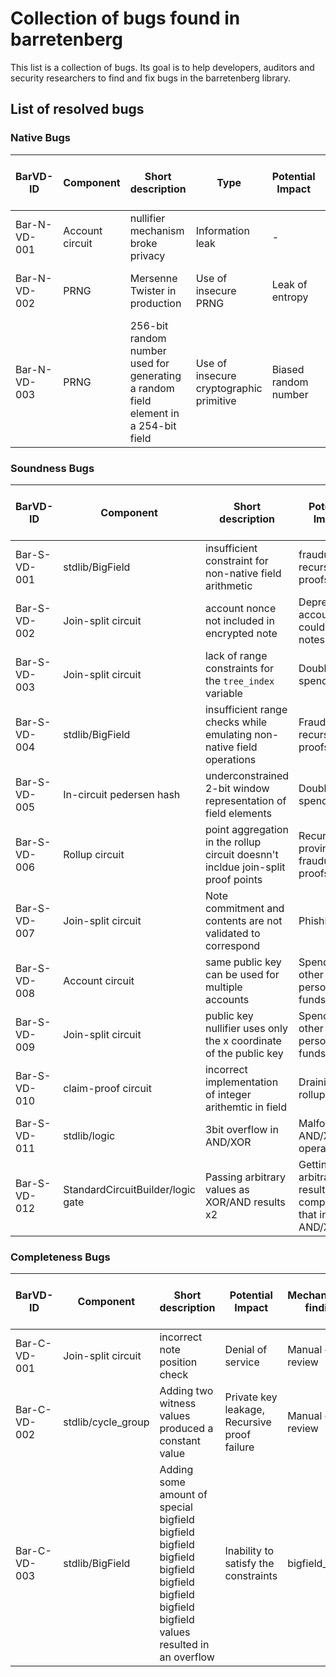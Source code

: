 # Collection of bugs found in barretenberg

This list is a collection of bugs. Its goal is to help developers, auditors and security researchers to find and fix bugs in the barretenberg library.

## List of resolved bugs

### Native Bugs

| BarVD-ID | Component | Short description | Type | Potential Impact | Mechanism of finding | Found with a tool? | Found internally (yes or no) | Found by | Link to issue | Link to fix | Link to description |
|-----------|-----------|-------------------|------|------------------|----------------------|-------------------|------------------------------|-----------|--------------|------------|---------------------|
| Bar-N-VD-001 | Account circuit | nullifier mechanism broke privacy | Information leak | - | Manual code review | No | Yes | | | | [Description](https://medium.com/@jaosef/54dff729a24f) |
| Bar-N-VD-002 | PRNG | Mersenne Twister in production | Use of insecure PRNG| Leak of entropy | Manual code review | No | No | Daira Hopwood and Sean Bowe | | | [Description](https://medium.com/aztec-protocol/vulnerabilities-found-in-aztec-2-0-9b80c8bf416c) |
| Bar-N-VD-003 | PRNG | 256-bit random number used for generating a random field element in a 254-bit field | Use of insecure cryptographic primitive | Biased random number | Manual code review | No | No | Daira Hopwood and Sean Bowe | | | [Description](https://medium.com/aztec-protocol/vulnerabilities-found-in-aztec-2-0-9b80c8bf416c) |


### Soundness Bugs

| BarVD-ID | Component | Short description | Potential Impact | Mechanism of finding | Found with a tool? | Found internally (yes or no) | Found by | Link to issue | Link to fix | Link to description |
|----------|-----------|-------------------|------------------|----------------------|-------------------|------------------------------|-----------|--------------|------------|---------------------|
| Bar-S-VD-001 | stdlib/BigField | insufficient constraint for non-native field arithmetic | fraudulent recursive proofs | Manual code review | No | Yes | | | | [Description](https://medium.com/@jaosef/54dff729a24f) |
| Bar-S-VD-002 | Join-split circuit | account nonce not included in encrypted note | Deprecated account could spend notes | Manual code review | No | Yes | | | | [Description](https://medium.com/@jaosef/54dff729a24f) |
| Bar-S-VD-003 | Join-split circuit | lack of range constraints for the `tree_index` variable | Double spending | Manual code review | No | Yes | Wedderburn | | | [Description](https://hackmd.io/@aztec-network/disclosure-of-recent-vulnerabilities) |
| Bar-S-VD-004 | stdlib/BigField | insufficient range checks while emulating non-native field operations | Fraudulent recursive proofs | Manual code review | No | No | Xin Gao and Onur Kilic | | | [Description](https://hackmd.io/@aztec-network/disclosure-of-recent-vulnerabilities) |
| Bar-S-VD-005 | In-circuit pedersen hash | underconstrained 2-bit window representation of field elements | Double spending | Manual code review | No | Yes | @arielgabizon | | | [Description](https://medium.com/aztec-protocol/vulnerabilities-found-in-aztec-2-0-9b80c8bf416c) |
| Bar-S-VD-006 | Rollup circuit | point aggregation in the rollup circuit doesnn't incldue join-split proof points | Recursively proving fraudulent proofs | Manual code review | No | Yes | @arielgabizon | | | [Description](https://medium.com/aztec-protocol/vulnerabilities-found-in-aztec-2-0-9b80c8bf416c) |
| Bar-S-VD-007 | Join-split circuit | Note commitment and contents are not validated to correspond | Phishing | Manual code review | No | Yes | @arielgabizon | | | [Description](https://medium.com/aztec-protocol/vulnerabilities-found-in-aztec-2-0-9b80c8bf416c) |
| Bar-S-VD-008 | Account circuit | same public key can be used for multiple accounts | Spending other person's funds | Manual code review | No | Yes | @arielgabizon | | | [Description](https://hackmd.io/@aztec-network/HJDt63w69?type=view) |
| Bar-S-VD-009 | Join-split circuit | public key nullifier uses only the x coordinate of the public key | Spending other person's funds | Manual code review | No | Yes | @arielgabizon | | | [Description](https://hackmd.io/@aztec-network/HJDt63w69?type=view) |
| Bar-S-VD-010 | claim-proof circuit | incorrect implementation of integer arithemtic in field | Draining rollup funds | Manual code review | No | No | [@lucash-dev](https://github.com/lucash-dev) | | | [Description](https://hackmd.io/@aztec-network/claim-proof-bug) |
| Bar-S-VD-011 | stdlib/logic | 3bit overflow in AND/XOR | Malform AND/XOR/OR operations | acir_formal_proofs | Yes | Yes | @defkit & @Sarkoxed | | https://github.com/AztecProtocol/aztec-packages/pull/11651 |  |
| Bar-S-VD-012 | StandardCircuitBuilder/logic gate | Passing arbitrary values as XOR/AND results x2 | Getting arbitrary result of any computation that involves AND/XOR | smt_verification | Yes | Yes | @Sarkoxed | | [fix](https://github.com/AztecProtocol/aztec-packages/pull/4530) | |


### Completeness Bugs

| BarVD-ID | Component | Short description | Potential Impact | Mechanism of finding | Found with a tool? | Found internally (yes or no) | Found by | Link to issue | Link to fix | Link to description |  Extra Information |
|-----------|-----------|-------------------|------------------|----------------------|-------------------|------------------------------|-----------|--------------|------------|---------------------|--|
| Bar-C-VD-001 | Join-split circuit | incorrect note position check | Denial of service | Manual code review | No | Yes | @arielgabizon | | | [Description](https://medium.com/aztec-protocol/vulnerabilities-found-in-aztec-2-0-9b80c8bf416c) |
| Bar-C-VD-002 | stdlib/cycle_group | Adding two witness values produced a constant value | Private key leakage, Recursive proof failure | Manual code review | No | Yes | @Sarkoxed | | https://github.com/AztecProtocol/aztec-packages/pull/12385 | [Description](https://github.com/AztecProtocol/aztec-packages/pull/12385) |
| Bar-C-VD-003 | stdlib/BigField | Adding some amount of special bigfield bigfield bigfield bigfield bigfield bigfield bigfield bigfield bigfield values resulted in an overflow | Inability to satisfy the constraints | bigfield_fuzzer | Yes | Yes | @Sarkoxed | | https://github.com/AztecProtocol/aztec-packages/pull/9547 | | Same thing was further rediscovered by the auditors |